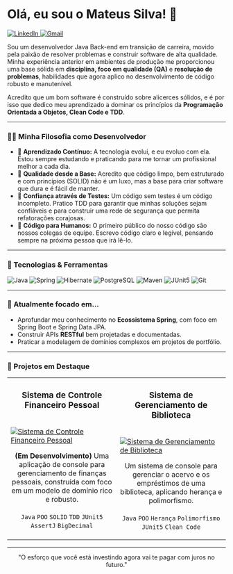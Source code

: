 # Olá, eu sou o Mateus Silva! 👋

<p align="left">
  <a href="https://www.linkedin.com/in/devmateussilva/" target="_blank">
    <img src="https://img.shields.io/badge/LinkedIn-0077B5?style=for-the-badge&logo=linkedin&logoColor=white" alt="LinkedIn"/>
  </a>
  <a href="mailto:tech.mateussilva@gmail.com">
    <img src="https://img.shields.io/badge/Gmail-D14836?style=for-the-badge&logo=gmail&logoColor=white" alt="Gmail"/>
  </a>
</p>

Sou um desenvolvedor Java Back-end em transição de carreira, movido pela paixão de resolver problemas e construir software de alta qualidade. Minha experiência anterior em ambientes de produção me proporcionou uma base sólida em **disciplina, foco em qualidade (QA)** e **resolução de problemas**, habilidades que agora aplico no desenvolvimento de código robusto e manutenível.

Acredito que um bom software é construído sobre alicerces sólidos, e é por isso que dedico meu aprendizado a dominar os princípios da **Programação Orientada a Objetos, Clean Code e TDD**.

---

### 👨‍💻 Minha Filosofia como Desenvolvedor

* 🌱 **Aprendizado Contínuo:** A tecnologia evolui, e eu evoluo com ela. Estou sempre estudando e praticando para me tornar um profissional melhor a cada dia.
* 🧱 **Qualidade desde a Base:** Acredito que código limpo, bem estruturado e com princípios (SOLID) não é um luxo, mas a base para criar software que dura e é fácil de manter.
* 🧪 **Confiança através de Testes:** Um código sem testes é um código incompleto. Pratico TDD para garantir que minhas soluções sejam confiáveis e para construir uma rede de segurança que permita refatorações corajosas.
* 🤝 **Código para Humanos:** O primeiro público do nosso código são nossos colegas de equipe. Escrevo código claro e legível, pensando sempre na próxima pessoa que irá lê-lo.

---

### 🚀 Tecnologias & Ferramentas

<p align="left">
  <img src="https://img.shields.io/badge/Java-ED8B00?style=for-the-badge&logo=openjdk&logoColor=white" alt="Java"/>
  <img src="https://img.shields.io/badge/Spring-6DB33F?style=for-the-badge&logo=spring&logoColor=white" alt="Spring"/>
  <img src="https://img.shields.io/badge/Hibernate-59666C?style=for-the-badge&logo=hibernate&logoColor=white" alt="Hibernate"/>
  <img src="https://img.shields.io/badge/PostgreSQL-316192?style=for-the-badge&logo=postgresql&logoColor=white" alt="PostgreSQL"/>
  <img src="https://img.shields.io/badge/Maven-C71A36?style=for-the-badge&logo=apachemaven&logoColor=white" alt="Maven"/>
  <img src="https://img.shields.io/badge/JUnit5-25A162?style=for-the-badge&logo=junit5&logoColor=white" alt="JUnit5"/>
  <img src="https://img.shields.io/badge/Git-F05032?style=for-the-badge&logo=git&logoColor=white" alt="Git"/>
</p>

---

### 🌱 Atualmente focado em...

* Aprofundar meu conhecimento no **Ecossistema Spring**, com foco em Spring Boot e Spring Data JPA.
* Construir APIs **RESTful** bem projetadas e documentadas.
* Praticar a modelagem de domínios complexos em projetos de portfólio.

---

### 📌 Projetos em Destaque

<table width="100%">
  <tr>
    <td width="50%" valign="top">
      <h3 align="center">Sistema de Controle Financeiro Pessoal</h3>
      <br />
      <a target="_blank" href="https://github.com/msilva-dev/controle-financeiro-pessoal">
        <img src="[LINK_PARA_UMA_IMAGEM_DO_PROJETO]" alt="Sistema de Controle Financeiro Pessoal">
      </a>
      <br />
      <p align="center">
        <strong>(Em Desenvolvimento)</strong> Uma aplicação de console para gerenciamento de finanças pessoais, construída com foco em um modelo de domínio rico e robusto.
        <br/><br/>
        <code>Java</code> <code>POO</code> <code>SOLID</code> <code>TDD</code> <code>JUnit5</code> <code>AssertJ</code> <code>BigDecimal</code>
      </p>
    </td>
    <td width="50%" valign="top">
      <h3 align="center">Sistema de Gerenciamento de Biblioteca</h3>
      <br />
      <a target="_blank" href="https://github.com/msilva-dev/nome-do-seu-repositorio">
        <img src="[LINK_PARA_UMA_IMAGEM_DO_PROJETO]" alt="Sistema de Gerenciamento de Biblioteca">
      </a>
      <br />
      <p align="center">
        Um sistema de console para gerenciar o acervo e os empréstimos de uma biblioteca, aplicando herança e polimorfismo.
        <br/><br/>
        <code>Java</code> <code>POO</code> <code>Herança</code> <code>Polimorfismo</code> <code>JUnit5</code> <code>Clean Code</code>
      </p>
    </td>
  </tr>
</table>

---
<p align="center">
  "O esforço que você está investindo agora vai te pagar com juros no futuro."
</p>

